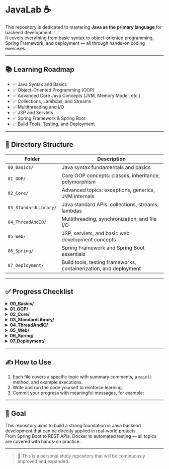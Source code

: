 # JavaLab ☕️

This repository is dedicated to mastering **Java as the primary language** for backend development.  
It covers everything from basic syntax to object-oriented programming, Spring Framework, and deployment — all through hands-on coding exercises.

---

## 📚 Learning Roadmap

- ✅ Java Syntax and Basics  
- ✅ Object-Oriented Programming (OOP)  
- ✅ Advanced Core Java Concepts (JVM, Memory Model, etc.)  
- ✅ Collections, Lambdas, and Streams  
- ✅ Multithreading and I/O  
- ✅ JSP and Servlets  
- ✅ Spring Framework & Spring Boot  
- ✅ Build Tools, Testing, and Deployment  

---

## 📁 Directory Structure

| Folder              | Description                               |
|---------------------|-------------------------------------------|
| `00_Basics/`         | Java syntax fundamentals and basics       |
| `01_OOP/`            | Core OOP concepts: classes, inheritance, polymorphism |
| `02_Core/`           | Advanced topics: exceptions, generics, JVM internals  |
| `03_StandardLibrary/`| Java standard APIs: collections, streams, lambdas      |
| `04_ThreadAndIO/`    | Multithreading, synchronization, and file I/O           |
| `05_Web/`            | JSP, servlets, and basic web development concepts       |
| `06_Spring/`         | Spring Framework and Spring Boot essentials               |
| `07_Deployment/`     | Build tools, testing frameworks, containerization, and deployment |

---

## ✅ Progress Checklist

<details>
<summary><strong>00_Basics/</strong></summary>

- [x] HelloWorld.java  
- [x] VariablesAndDataTypes.java  
- [x] Operators.java  
- [x] ControlStatements.java  
- [x] Methods.java  
- [ ] Arrays.java  
- [ ] StringHandling.java  

</details>

<details>
<summary><strong>01_OOP/</strong></summary>

- [ ] ClassesAndObjects.java  
- [ ] Constructors.java  
- [ ] ThisAndStatic.java  
- [ ] Inheritance.java  
- [ ] Encapsulation.java  
- [ ] Polymorphism.java  
- [ ] AbstractClasses.java  
- [ ] Interfaces.java  
- [ ] AccessModifiers.java  
- [ ] Packages.java  

</details>

<details>
<summary><strong>02_Core/</strong></summary>

- [ ] WrapperClasses.java  
- [ ] ExceptionHandling.java  
- [ ] Generics.java  
- [ ] EnumAndAnnotations.java  
- [ ] InnerClasses.java  
- [ ] JavaMemoryModel.java  
- [ ] JvmArchitecture.java  

</details>

<details>
<summary><strong>03_StandardLibrary/</strong></summary>

- [ ] CollectionsOverview.java  
- [ ] ListSetMap.java  
- [ ] IteratorsAndStreams.java  
- [ ] LambdaExpressions.java  
- [ ] FunctionalInterfaces.java  
- [ ] OptionalClass.java  
- [ ] LocalDateTimeAPI.java  

</details>

<details>
<summary><strong>04_ThreadAndIO/</strong></summary>

- [ ] MultithreadingBasics.java  
- [ ] Synchronization.java  
- [ ] ThreadCommunication.java  
- [ ] FileIOBasics.java  
- [ ] BufferedReaderWriter.java  
- [ ] ObjectSerialization.java  

</details>

<details>
<summary><strong>05_Web/</strong></summary>

- [ ] HttpAndWebBasics.java  
- [ ] ServletsBasics.java  
- [ ] JspBasics.java  
- [ ] FormHandlingWithServlet.java  
- [ ] SessionAndCookies.java  
- [ ] JstlAndEl.java  

</details>

<details>
<summary><strong>06_Spring/</strong></summary>

- [ ] SpringCoreBasics.java  
- [ ] DependencyInjection.java  
- [ ] SpringAnnotations.java  
- [ ] SpringBootBasics.java  
- [ ] SpringWebMvc.java  
- [ ] SpringRestApi.java  
- [ ] SpringDataJpa.java  
- [ ] SpringSecurityBasics.java  
- [ ] SpringExceptionHandling.java  
- [ ] FileUploadDownload.java  

</details>

<details>
<summary><strong>07_Deployment/</strong></summary>

- [ ] MavenBasics.java  
- [ ] GradleBasics.java  
- [ ] UnitTestingWithJUnit.java  
- [ ] MockingWithMockito.java  
- [ ] DockerizeSpringApp.java  
- [ ] TomcatAndWAS.java  
- [ ] DeploySpringApp.java  

</details>

---

## ✍️ How to Use

1. Each file covers a specific topic with summary comments, a `main()` method, and example executions.  
2. Write and run the code yourself to reinforce learning.  
3. Commit your progress with meaningful messages, for example:

---

## 🙌 Goal

This repository aims to build a strong foundation in Java backend development that can be directly applied in real-world projects.  
From Spring Boot to REST APIs, Docker to automated testing — all topics are covered with hands-on practice.

---

> 📌 This is a personal study repository that will be continuously improved and expanded.
